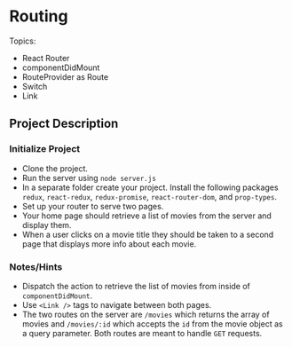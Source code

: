 # Routing

Topics:

 * React Router
 * componentDidMount
 * RouteProvider as Route
 * Switch
 * Link


## Project Description

### Initialize Project
  * Clone the project.
  * Run the server using `node server.js`
  * In a separate folder create your project.  Install the following packages `redux`, `react-redux`, `redux-promise`, `react-router-dom`, and `prop-types`.
  * Set up your router to serve two pages.
  * Your home page should retrieve a list of movies from the server and display them.
  * When a user clicks on a movie title they should be taken to a second page that displays more info about each movie.


### Notes/Hints
 * Dispatch the action to retrieve the list of movies from inside of `componentDidMount`.
 * Use `<Link />` tags to navigate between both pages.
 * The two routes on the server are `/movies` which returns the array of movies and `/movies/:id` which accepts the `id` from the movie object as a query parameter.  Both routes are meant to handle `GET` requests.
